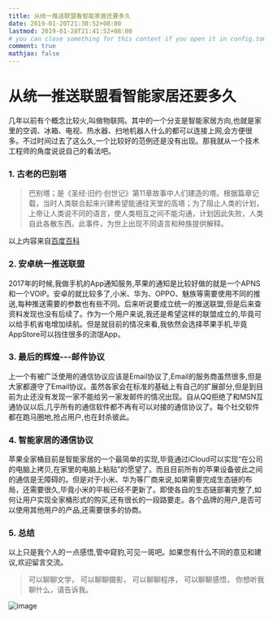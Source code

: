 ```yaml
---
title: 从统一推送联盟看智能家居还要多久
date: 2019-01-20T21:38:52+08:00
lastmod: 2019-01-28T21:41:52+08:00
# you can close something for this content if you open it in config.toml.
comment: true
mathjax: false
---
```


# 从统一推送联盟看智能家居还要多久

几年以前有个概念比较火,叫做物联网。其中的一个分支是智能家居方向,也就是家里的空调、冰箱、电视、热水器、扫地机器人什么的都可以连接上网,会方便很多。不过时间过去了这么久,一个比较好的范例还是没有出现。那我就从一个技术工程师的角度说说自己的看法吧。

### 1. 古老的巴别塔

> 巴别塔；是《圣经·旧约·创世记》第11章故事中人们建造的塔。根据篇章记载，当时人类联合起来兴建希望能通往天堂的高塔；为了阻止人类的计划，上帝让人类说不同的语言，使人类相互之间不能沟通，计划因此失败，人类自此各散东西。此事件，为世上出现不同语言和种族提供解释。

以上内容来自[百度百科](https://baike.baidu.com/item/%E5%B7%B4%E5%88%AB%E5%A1%94/67557)

### 2. 安卓统一推送联盟

2017年的时候,我做手机的App通知服务,苹果的通知是比较好做的就是一个APNS和一个VOIP。安卓的就比较多了,小米、华为、OPPO、魅族等需要使用不同的推送,每种推送需要的参数也有些不同。后来听说要成立统一的推送联盟,但是后来查资料发现也没有后续了。作为一个用户来说,我还是希望这样的联盟成立的,毕竟可以给手机省电增加续航。但是就目前的情况来看,我依然会选择苹果手机,毕竟AppStore可以挡住很多的流氓App。

### 3. 最后的辉煌---邮件协议

上一个有被广泛使用的通信协议应该是Email协议了,Email的服务商虽然很多,但是大家都遵守了Email协议。虽然各家会在标准的基础上有自己的扩展部分,但是到目前为止还没有发现一家不能给另一家发邮件的情况出现。自从QQ拒绝了和MSN互通协议以后,几乎所有的通信软件都不再有可以对接的通信协议了。每个社交软件都在跑马圈地,抢占用户,也在封杀彼此。

### 4. 智能家居的通信协议

苹果全家桶目前是智能家居的一个最简单的实现,毕竟通过iCloud可以实现“在公司的电脑上拷贝,在家里的电脑上粘贴”的愿望了。而且目前所有的苹果设备彼此之间的通信是无障碍的。但是对于小米、华为等厂商来说,如果需要完成生态链的布局，还需要很久,毕竟小米的平板已经不更新了。即使各自的生态链部署完整了,如何让用户实现全家桶形式的购买,还有很长的一段路要走。各个品牌的用户,是否可以使用其他用户的产品,还需要很多的协商。

### 5. 总结

以上只是我个人的一点感悟,管中窥豹,可见一斑吧。如果您有什么不同的意见和建议,欢迎留言交流。

> 可以聊聊文学，
> 可以聊聊摄影，
> 可以聊聊程序，
> 可以聊聊感悟，
> 你想听我聊什么，请告诉我。

![image](https://mmbiz.qpic.cn/mmbiz_jpg/IDHaWiaS8DJpDWaY4ZNTpQR4riciaVTEqPkpwGNwbmUxHUjv8licNxNlD9IEia7rCb8KYibdRWCiamYGRfetNW1CyqWTQ/0?wx_fmt=jpeg)